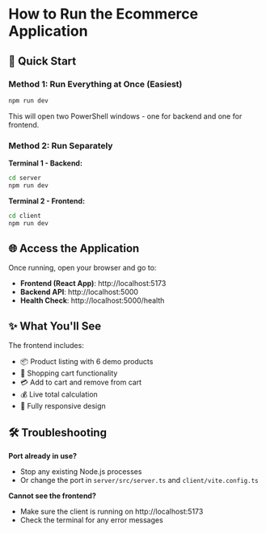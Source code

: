 # How to Run the Ecommerce Application

## 🚀 Quick Start

### Method 1: Run Everything at Once (Easiest)
```bash
npm run dev
```
This will open two PowerShell windows - one for backend and one for frontend.

### Method 2: Run Separately

**Terminal 1 - Backend:**
```bash
cd server
npm run dev
```

**Terminal 2 - Frontend:**
```bash
cd client
npm run dev
```

## 🌐 Access the Application

Once running, open your browser and go to:

- **Frontend (React App)**: http://localhost:5173
- **Backend API**: http://localhost:5000
- **Health Check**: http://localhost:5000/health

## ✨ What You'll See

The frontend includes:
- 📦 Product listing with 6 demo products
- 🛒 Shopping cart functionality
- 💳 Add to cart and remove from cart
- 💰 Live total calculation
- 📱 Fully responsive design

## 🛠️ Troubleshooting

**Port already in use?**
- Stop any existing Node.js processes
- Or change the port in `server/src/server.ts` and `client/vite.config.ts`

**Cannot see the frontend?**
- Make sure the client is running on http://localhost:5173
- Check the terminal for any error messages
